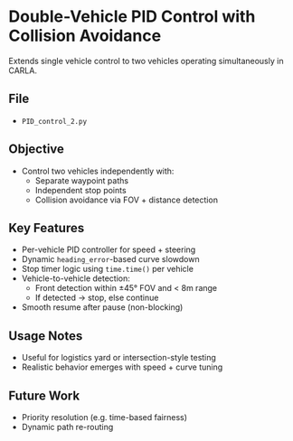 # Double-Vehicle PID Control with Collision Avoidance

Extends single vehicle control to two vehicles operating simultaneously in CARLA.

## File
- `PID_control_2.py`

## Objective
- Control two vehicles independently with:
  - Separate waypoint paths
  - Independent stop points
  - Collision avoidance via FOV + distance detection

## Key Features
- Per-vehicle PID controller for speed + steering
- Dynamic `heading_error`-based curve slowdown
- Stop timer logic using `time.time()` per vehicle
- Vehicle-to-vehicle detection:
  - Front detection within ±45° FOV and < 8m range
  - If detected → stop, else continue
- Smooth resume after pause (non-blocking)

## Usage Notes
- Useful for logistics yard or intersection-style testing
- Realistic behavior emerges with speed + curve tuning

## Future Work
- Priority resolution (e.g. time-based fairness)
- Dynamic path re-routing
